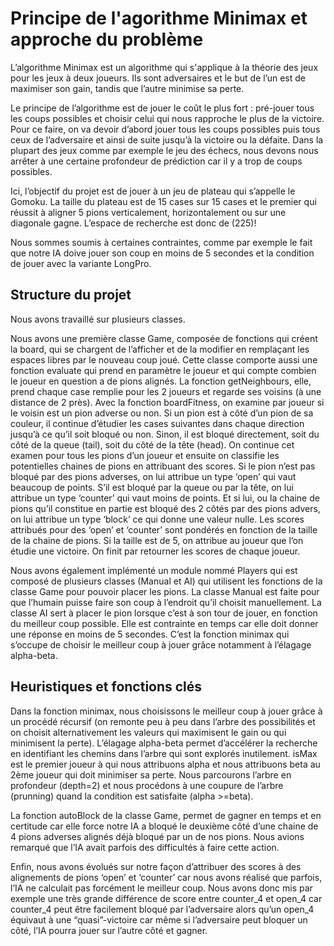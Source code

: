 # Principe de l'agorithme Minimax et approche du problème

L’algorithme Minimax est un algorithme qui s'applique à la théorie des jeux pour les jeux à deux joueurs. Ils sont adversaires et le but de l’un est de maximiser son gain, tandis que l’autre minimise sa perte. 

 Le principe de l’algorithme est de jouer le coût le plus fort : pré-jouer tous les coups possibles et choisir celui qui nous rapproche le plus de la victoire. Pour ce faire, on va devoir d’abord jouer tous les coups possibles puis tous ceux de l’adversaire et ainsi de suite jusqu’à la victoire ou la défaite. Dans la plupart des jeux comme par exemple le jeu des échecs, nous devons nous arrêter à une certaine profondeur de prédiction car il y a trop de coups possibles. 

Ici, l’objectif du projet est de jouer à un jeu de plateau qui s’appelle le Gomoku. La taille du plateau est de 15 cases sur 15 cases et le premier qui réussit à aligner 5 pions verticalement, horizontalement ou sur une diagonale gagne. L’espace de recherche est donc de (225)! 

Nous sommes soumis à certaines contraintes, comme par exemple le fait que notre IA doive jouer son coup en moins de 5 secondes et la condition de jouer avec la variante LongPro. 

## Structure du projet

Nous avons travaillé sur plusieurs classes.  

Nous avons une première classe Game, composée de fonctions qui créent la board, qui se chargent de l’afficher et de la modifier en remplaçant les espaces libres par le nouveau coup joué. Cette classe comporte aussi une fonction evaluate qui prend en paramètre le joueur et qui compte combien le joueur en question a de pions alignés. La fonction getNeighbours, elle, prend chaque case remplie pour les 2 joueurs et regarde ses voisins (à une distance de 2 près). Avec la fonction boardFitness, on examine par joueur si le voisin est un pion adverse ou non. Si un pion est à côté d’un pion de sa couleur, il continue d’étudier les cases suivantes dans chaque direction jusqu’à ce qu’il soit bloqué ou non. Sinon, il est bloqué directement, soit du côté de la queue (tail), soit du côté de la tête (head). On continue cet examen pour tous les pions d’un joueur et ensuite on classifie les potentielles chaines de pions en attribuant des scores. Si le pion n’est pas bloqué par des pions adverses, on lui attribue un type ‘open’ qui vaut beaucoup de points. S’il est bloqué par la queue ou par la tête, on lui attribue un type ‘counter’ qui vaut moins de points. Et si lui, ou la chaine de pions qu’il constitue en partie est bloqué des 2 côtés par des pions advers, on lui attribue un type ‘block’ ce qui donne une valeur nulle. Les scores attribués pour des ‘open’ et ‘counter’ sont pondérés en fonction de la taille de la chaine de pions. Si la taille est de 5, on attribue au joueur que l’on étudie une victoire. On finit par retourner les scores de chaque joueur.  

Nous avons également implémenté un module nommé Players qui est composé de plusieurs classes (Manual et AI) qui utilisent les fonctions de la classe Game pour pouvoir placer les pions. La classe Manual est faite pour que l’humain puisse faire son coup à l’endroit qu’il choisit manuellement. La classe AI sert à placer le pion lorsque c’est à son tour de jouer, en fonction du meilleur coup possible. Elle est contrainte en temps car elle doit donner une réponse en moins de 5 secondes. C’est la fonction minimax qui s’occupe de choisir le meilleur coup à jouer grâce notamment à l’élagage alpha-beta. 

## Heuristiques et fonctions clés

Dans la fonction minimax, nous choisissons le meilleur coup à jouer grâce à un procédé récursif (on remonte peu à peu dans l’arbre des possibilités et on choisit alternativement les valeurs qui maximisent le gain ou qui minimisent la perte). L’élagage alpha-beta permet d’accélérer la recherche en identifiant les chemins dans l’arbre qui sont explorés inutilement. isMax est le premier joueur à qui nous attribuons alpha et nous attribuons beta au 2ème joueur qui doit minimiser sa perte. Nous parcourons l’arbre en profondeur  (depth=2) et nous procédons à une coupure de l’arbre (prunning) quand la condition est satisfaite (alpha >=beta). 

La fonction autoBlock de la classe Game, permet de gagner en temps et en certitude car elle force notre IA a bloqué le deuxième côté d’une chaine de 4 pions adverses alignés déjà bloqué par un de nos pions. Nous avions remarqué que l’IA avait parfois des difficultés à faire cette action. 

Enfin, nous avons évolués sur notre façon d’attribuer des scores à des alignements de pions ‘open’ et ‘counter’ car nous avons réalisé que parfois, l’IA ne calculait pas forcément le meilleur coup. Nous avons donc mis par exemple une très grande différence de score entre counter_4 et open_4 car counter_4 peut être facilement bloqué par l’adversaire alors qu’un open_4 équivaut à une “quasi”-victoire car même si l’adversaire peut bloquer un côté, l’IA pourra jouer sur l’autre côté et gagner. 

## 
